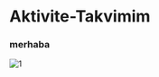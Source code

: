 # Aktivite-Takvimim
### merhaba
![1](https://github.com/theahmetgg/Aktivite-Takvimim/assets/92268751/126e953d-0761-42bd-bff2-c2544e829320)
